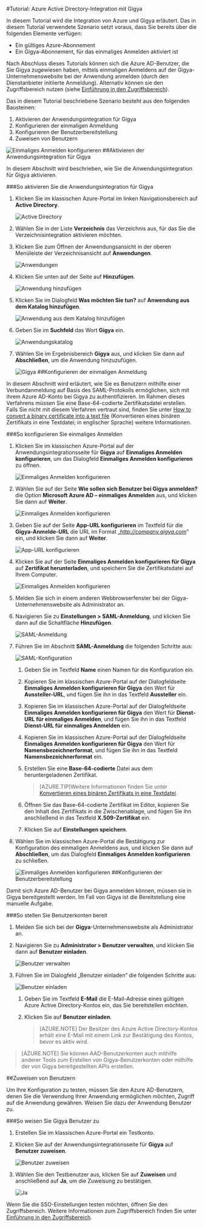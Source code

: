 <properties 
    pageTitle="Tutorial: Azure Active Directory-Integration mit Gigya | Microsoft Azure" 
    description="Hier erfahren Sie, wie Sie Gigya mit Azure Active Directory verwenden können, um einmaliges Anmelden, automatisierte Bereitstellung und vieles mehr zu ermöglichen." 
    services="active-directory" 
    authors="jeevansd"  
    documentationCenter="na" 
    manager="stevenpo"/>
<tags 
    ms.service="active-directory" 
    ms.devlang="na" 
    ms.topic="article" 
    ms.tgt_pltfrm="na" 
    ms.workload="identity" 
    ms.date="03/16/2016" 
    ms.author="jeedes" />

#Tutorial: Azure Active Directory-Integration mit Gigya
  
In diesem Tutorial wird die Integration von Azure und Gigya erläutert. Das in diesem Tutorial verwendete Szenario setzt voraus, dass Sie bereits über die folgenden Elemente verfügen:

-   Ein gültiges Azure-Abonnement
-   Ein Gigya-Abonnement, für das einmaliges Anmelden aktiviert ist
  
Nach Abschluss dieses Tutorials können sich die Azure AD-Benutzer, die Sie Gigya zugewiesen haben, mittels einmaligen Anmeldens auf der Gigya-Unternehmenswebsite bei der Anwendung anmelden (durch den Dienstanbieter initiierte Anmeldung). Alternativ können sie den Zugriffsbereich nutzen (siehe [Einführung in den Zugriffsbereich](active-directory-saas-access-panel-introduction.md)).
  
Das in diesem Tutorial beschriebene Szenario besteht aus den folgenden Bausteinen:

1.  Aktivieren der Anwendungsintegration für Gigya
2.  Konfigurieren der einmaligen Anmeldung
3.  Konfigurieren der Benutzerbereitstellung
4.  Zuweisen von Benutzern

![Einmaliges Anmelden konfigurieren](./media/active-directory-saas-gigya-tutorial/IC789512.png "Einmaliges Anmelden konfigurieren")
##Aktivieren der Anwendungsintegration für Gigya
  
In diesem Abschnitt wird beschrieben, wie Sie die Anwendungsintegration für Gigya aktivieren.

###So aktivieren Sie die Anwendungsintegration für Gigya

1.  Klicken Sie im klassischen Azure-Portal im linken Navigationsbereich auf **Active Directory**.

    ![Active Directory](./media/active-directory-saas-gigya-tutorial/IC700993.png "Active Directory")

2.  Wählen Sie in der Liste **Verzeichnis** das Verzeichnis aus, für das Sie die Verzeichnisintegration aktivieren möchten.

3.  Klicken Sie zum Öffnen der Anwendungsansicht in der oberen Menüleiste der Verzeichnisansicht auf **Anwendungen**.

    ![Anwendungen](./media/active-directory-saas-gigya-tutorial/IC700994.png "Anwendungen")

4.  Klicken Sie unten auf der Seite auf **Hinzufügen**.

    ![Anwendung hinzufügen](./media/active-directory-saas-gigya-tutorial/IC749321.png "Anwendung hinzufügen")

5.  Klicken Sie im Dialogfeld **Was möchten Sie tun?** auf **Anwendung aus dem Katalog hinzufügen**.

    ![Anwendung aus dem Katalog hinzufügen](./media/active-directory-saas-gigya-tutorial/IC749322.png "Anwendung aus dem Katalog hinzufügen")

6.  Geben Sie im **Suchfeld** das Wort **Gigya** ein.

    ![Anwendungskatalog](./media/active-directory-saas-gigya-tutorial/IC789513.png "Anwendungskatalog")

7.  Wählen Sie im Ergebnisbereich **Gigya** aus, und klicken Sie dann auf **Abschließen**, um die Anwendung hinzuzufügen.

    ![Gigya](./media/active-directory-saas-gigya-tutorial/IC789527.png "Gigya")
##Konfigurieren der einmaligen Anmeldung
  
In diesem Abschnitt wird erläutert, wie Sie es Benutzern mithilfe einer Verbundanmeldung auf Basis des SAML-Protokolls ermöglichen, sich mit ihrem Azure AD-Konto bei Gigya zu authentifizieren. Im Rahmen dieses Verfahrens müssen Sie eine Base-64-codierte Zertifikatsdatei erstellen. Falls Sie nicht mit diesem Verfahren vertraut sind, finden Sie unter [How to convert a binary certificate into a text file](http://youtu.be/PlgrzUZ-Y1o) (Konvertieren eines binären Zertifikats in eine Textdatei; in englischer Sprache) weitere Informationen.

###So konfigurieren Sie einmaliges Anmelden

1.  Klicken Sie im klassischen Azure-Portal auf der Anwendungsintegrationsseite für **Gigya** auf **Einmaliges Anmelden konfigurieren**, um das Dialogfeld **Einmaliges Anmelden konfigurieren** zu öffnen.

    ![Einmaliges Anmelden konfigurieren](./media/active-directory-saas-gigya-tutorial/IC789528.png "Einmaliges Anmelden konfigurieren")

2.  Wählen Sie auf der Seite **Wie sollen sich Benutzer bei Gigya anmelden?** die Option **Microsoft Azure AD – einmaliges Anmelden** aus, und klicken Sie dann auf **Weiter**.

    ![Einmaliges Anmelden konfigurieren](./media/active-directory-saas-gigya-tutorial/IC789529.png "Einmaliges Anmelden konfigurieren")

3.  Geben Sie auf der Seite **App-URL konfigurieren** im Textfeld für die **Gigya-Anmelde-URL** die URL im Format „*http://company.gigya.com*" ein, und klicken Sie dann auf **Weiter**.

    ![App-URL konfigurieren](./media/active-directory-saas-gigya-tutorial/IC789530.png "App-URL konfigurieren")

4.  Klicken Sie auf der Seite **Einmaliges Anmelden konfigurieren für Gigya** auf **Zertifikat herunterladen**, und speichern Sie die Zertifikatsdatei auf Ihrem Computer.

    ![Einmaliges Anmelden konfigurieren](./media/active-directory-saas-gigya-tutorial/IC789531.png "Einmaliges Anmelden konfigurieren")

5.  Melden Sie sich in einem anderen Webbrowserfenster bei der Gigya-Unternehmenswebsite als Administrator an.

6.  Navigieren Sie zu **Einstellungen > SAML-Anmeldung**, und klicken Sie dann auf die Schaltfläche **Hinzufügen**.

    ![SAML-Anmeldung](./media/active-directory-saas-gigya-tutorial/IC789532.png "SAML-Anmeldung")

7.  Führen Sie im Abschnitt **SAML-Anmeldung** die folgenden Schritte aus:

    ![SAML-Konfiguration](./media/active-directory-saas-gigya-tutorial/IC789533.png "SAML-Konfiguration")

    1.  Geben Sie im Textfeld **Name** einen Namen für die Konfiguration ein.
    2.  Kopieren Sie im klassischen Azure-Portal auf der Dialogfeldseite **Einmaliges Anmelden konfigurieren für Gigya** den Wert für **Aussteller-URL**, und fügen Sie ihn in das Textfeld **Aussteller** ein.
    3.  Kopieren Sie im klassischen Azure-Portal auf der Dialogfeldseite **Einmaliges Anmelden konfigurieren für Gigya** den Wert für **Dienst-URL für einmaliges Anmelden**, und fügen Sie ihn in das Textfeld **Dienst-URL für einmaliges Anmelden** ein.
    4.  Kopieren Sie im klassischen Azure-Portal auf der Dialogfeldseite **Einmaliges Anmelden konfigurieren für Gigya** den Wert für **Namensbezeichnerformat**, und fügen Sie ihn in das Textfeld **Namensbezeichnerformat** ein.
    5.  Erstellen Sie eine **Base-64-codierte** Datei aus dem heruntergeladenen Zertifikat.
        
		>[AZURE.TIP]Weitere Informationen finden Sie unter [Konvertieren eines binären Zertifikats in eine Textdatei](http://youtu.be/PlgrzUZ-Y1o).

    6.  Öffnen Sie das Base-64-codierte Zertifikat im Editor, kopieren Sie den Inhalt des Zertifikats in die Zwischenablage, und fügen Sie ihn anschließend in das Textfeld **X.509-Zertifikat** ein.
    7.  Klicken Sie auf **Einstellungen speichern**.

8.  Wählen Sie im klassischen Azure-Portal die Bestätigung zur Konfiguration des einmaligen Anmeldens aus, und klicken Sie dann auf **Abschließen**, um das Dialogfeld **Einmaliges Anmelden konfigurieren** zu schließen.

    ![Einmaliges Anmelden konfigurieren](./media/active-directory-saas-gigya-tutorial/IC789534.png "Einmaliges Anmelden konfigurieren")
##Konfigurieren der Benutzerbereitstellung
  
Damit sich Azure AD-Benutzer bei Gigya anmelden können, müssen sie in Gigya bereitgestellt werden. Im Fall von Gigya ist die Bereitstellung eine manuelle Aufgabe.

###So stellen Sie Benutzerkonten bereit

1.  Melden Sie sich bei der **Gigya**-Unternehmenswebsite als Administrator an.

2.  Navigieren Sie zu **Administrator > Benutzer verwalten**, und klicken Sie dann auf **Benutzer einladen**.

    ![Benutzer verwalten](./media/active-directory-saas-gigya-tutorial/IC789535.png "Benutzer verwalten")

3.  Führen Sie im Dialogfeld „Benutzer einladen“ die folgenden Schritte aus:

    ![Benutzer einladen](./media/active-directory-saas-gigya-tutorial/IC789536.png "Benutzer einladen")

    1.  Geben Sie im Textfeld **E-Mail** die E-Mail-Adresse eines gültigen Azure Active Directory-Kontos ein, das Sie bereitstellen möchten.
    2.  Klicken Sie auf **Benutzer einladen**.
    
        >[AZURE.NOTE] Der Besitzer des Azure Active Directory-Kontos erhält eine E-Mail mit einem Link zur Bestätigung des Kontos, bevor es aktiv wird.

>[AZURE.NOTE] Sie können AAD-Benutzerkonten auch mithilfe anderer Tools zum Erstellen von Gigya-Benutzerkonten oder mithilfe der von Gigya bereitgestellten APIs erstellen.

##Zuweisen von Benutzern
  
Um Ihre Konfiguration zu testen, müssen Sie den Azure AD-Benutzern, denen Sie die Verwendung Ihrer Anwendung ermöglichen möchten, Zugriff auf die Anwendung gewähren. Weisen Sie dazu der Anwendung Benutzer zu.

###So weisen Sie Gigya Benutzer zu

1.  Erstellen Sie im klassischen Azure-Portal ein Testkonto.

2.  Klicken Sie auf der Anwendungsintegrationsseite für **Gigya** auf **Benutzer zuweisen**.

    ![Benutzer zuweisen](./media/active-directory-saas-gigya-tutorial/IC789537.png "Benutzer zuweisen")

3.  Wählen Sie den Testbenutzer aus, klicken Sie auf **Zuweisen** und anschließend auf **Ja**, um die Zuweisung zu bestätigen.

    ![Ja](./media/active-directory-saas-gigya-tutorial/IC767830.png "Ja")
  
Wenn Sie die SSO-Einstellungen testen möchten, öffnen Sie den Zugriffsbereich. Weitere Informationen zum Zugriffsbereich finden Sie unter [Einführung in den Zugriffsbereich](active-directory-saas-access-panel-introduction.md).

<!---HONumber=AcomDC_0316_2016-->
